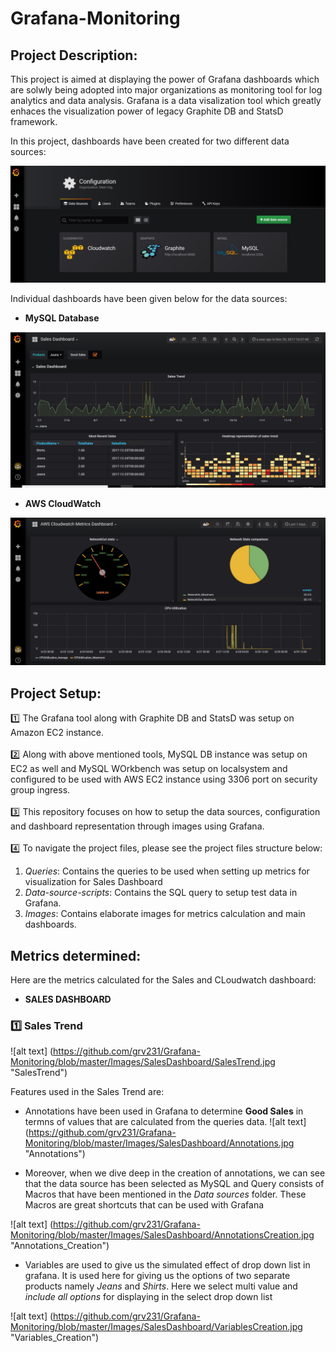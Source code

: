 # Grafana-Monitoring

## Project Description:

This project is aimed at displaying the power of Grafana dashboards which are solwly being adopted into major organizations as monitoring tool for log analytics and data analysis. Grafana is a data visalization tool which greatly enhaces the visualization power of legacy Graphite DB and StatsD framework.

In this project, dashboards have been created for two different data sources:

![alt text](https://github.com/grv231/Grafana-Monitoring/blob/master/Images/DataSources.jpg "Data Sources")

Individual dashboards have been given below for the data sources:

 - **MySQL Database**
 
 ![alt text](https://github.com/grv231/Grafana-Monitoring/blob/master/Images/SalesDashboard/Sales_Dashboard.jpg "Sales_Dashboard")
 <br>
 
 - **AWS CloudWatch**
 
 ![alt text](https://github.com/grv231/Grafana-Monitoring/blob/master/Images/CloudWatchDashboard/CloudWatchDashboard.jpg "AWS_Cloudwatch_Dashboard")
 <br>

## Project Setup:

:one: The Grafana tool along with Graphite DB and StatsD was setup on Amazon EC2 instance.
<br>
<br>
:two: Along with above mentioned tools, MySQL DB instance was setup on EC2 as well and MySQL WOrkbench was setup on localsystem and configured to be used with AWS EC2 instance using 3306 port on security group ingress.
<br>
<br>
:three: This repository focuses on how to setup the data sources, configuration and dashboard representation through images using Grafana.
<br>
<br>
:four: To navigate the project files, please see the project files structure below:

1. *Queries*: Contains the queries to be used when setting up metrics for visualization for Sales Dashboard
2. *Data-source-scripts*: Contains the SQL query to setup test data in Grafana.
3. *Images*: Contains elaborate images for metrics calculation and main dashboards.

## Metrics determined:
Here are the metrics calculated for the Sales and CLoudwatch dashboard:

 - **SALES DASHBOARD**
 
 ### :one: Sales Trend
 ![alt text] (https://github.com/grv231/Grafana-Monitoring/blob/master/Images/SalesDashboard/SalesTrend.jpg "SalesTrend")
 
Features used in the Sales Trend are:
 
  - Annotations have been used in Grafana to determine **Good Sales** in termns of values that are calculated from the queries data.
![alt text] (https://github.com/grv231/Grafana-Monitoring/blob/master/Images/SalesDashboard/Annotations.jpg "Annotations")

 - Moreover, when we dive deep in the creation of annotations, we can see that the data source has been selected as MySQL and Query consists of Macros that have been mentioned in the *Data sources* folder. These Macros are great shortcuts that can be used with Grafana
 
![alt text] (https://github.com/grv231/Grafana-Monitoring/blob/master/Images/SalesDashboard/AnnotationsCreation.jpg "Annotations_Creation")

 - Variables are used to give us the simulated effect of drop down list in grafana. It is used here for giving us the options of two separate products namely *Jeans* and *Shirts*. Here we select multi value and *include all options* for displaying in the select drop down list
 
![alt text] (https://github.com/grv231/Grafana-Monitoring/blob/master/Images/SalesDashboard/VariablesCreation.jpg "Variables_Creation")
 
 
 
